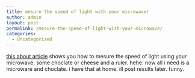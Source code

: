 ```yaml
---
title: mesure the speed of light with your microwave!
author: admin
layout: post
permalink: /mesure-the-speed-of-light-with-your-microwave/
categories:
  - Uncategorized
---
```

[this about article][1] shows you how to mesure the speed of light using your microwave, some choclate or cheese and a ruler. hehe. now all i need is a microware and choclate. i have that at home. ill post results later. funny.

 [1]: http://physics.about.com/library/weekly/aa012703b.htm